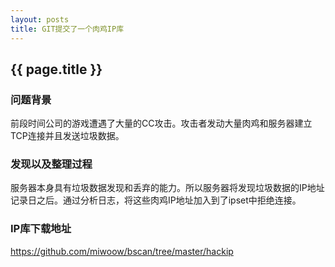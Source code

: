 ```yaml
---
layout: posts
title: GIT提交了一个肉鸡IP库
---
```


## {{ page.title }}

### 问题背景

前段时间公司的游戏遭遇了大量的CC攻击。攻击者发动大量肉鸡和服务器建立TCP连接并且发送垃圾数据。


### 发现以及整理过程

服务器本身具有垃圾数据发现和丢弃的能力。所以服务器将发现垃圾数据的IP地址记录日之后。通过分析日志，将这些肉鸡IP地址加入到了ipset中拒绝连接。

### IP库下载地址

<https://github.com/miwoow/bscan/tree/master/hackip>

